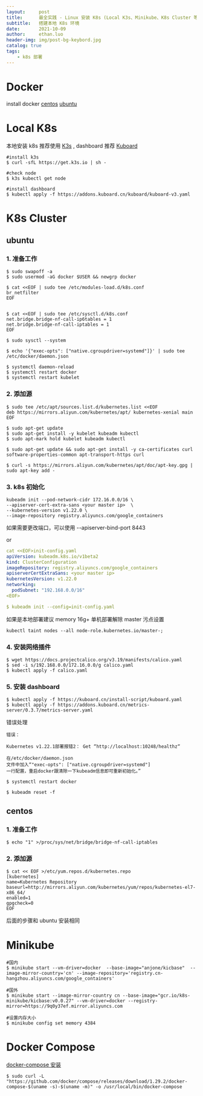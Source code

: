 ```yaml
---
layout:     post
title:      最全实践 - Linux 安装 K8s (Local K3s、Minikube、K8s Cluster 等)
subtitle:   搭建本地 K8s 环境
date:       2021-10-09
author:     ethan.luo
header-img: img/post-bg-keybord.jpg
catalog: true
tags:
    - k8s 部署
---
```


 
# Docker
install docker [centos](https://docs.docker.com/engine/install/centos/) [ubuntu](https://docs.docker.com/engine/install/ubuntu/)

# Local K8s
本地安装 k8s 推荐使用 [K3s](https://k3s.io/) , dashboard 推荐 [Kuboard](https://kuboard.cn/install/v3/install.html)
```shell
#install k3s
$ curl -sfL https://get.k3s.io | sh -

#check node
$ k3s kubectl get node

#install dashboard
$ kubectl apply -f https://addons.kuboard.cn/kuboard/kuboard-v3.yaml

```

# K8s Cluster
## ubuntu
### 1. 准备工作
```shell
$ sudo swapoff -a
$ sudo usermod -aG docker $USER && newgrp docker

$ cat <<EOF | sudo tee /etc/modules-load.d/k8s.conf
br_netfilter
EOF


$ cat <<EOF | sudo tee /etc/sysctl.d/k8s.conf
net.bridge.bridge-nf-call-ip6tables = 1
net.bridge.bridge-nf-call-iptables = 1
EOF

$ sudo sysctl --system

$ echo '{"exec-opts": ["native.cgroupdriver=systemd"]}' | sudo tee /etc/docker/daemon.json

$ systemctl daemon-reload
$ systemctl restart docker
$ systemctl restart kubelet

```

### 2. 添加源
```shell
$ sudo tee /etc/apt/sources.list.d/kubernetes.list <<EOF
deb https://mirrors.aliyun.com/kubernetes/apt/ kubernetes-xenial main
EOF

$ sudo apt-get update
$ sudo apt-get install -y kubelet kubeadm kubectl
$ sudo apt-mark hold kubelet kubeadm kubectl

$ sudo apt-get update && sudo apt-get install -y ca-certificates curl software-properties-common apt-transport-https curl

$ curl -s https://mirrors.aliyun.com/kubernetes/apt/doc/apt-key.gpg | sudo apt-key add -

```

### 3. k8s 初始化
```shell
kubeadm init --pod-network-cidr 172.16.0.0/16 \
--apiserver-cert-extra-sans <your master ip>  \
--kubernetes-version v1.22.0 \
--image-repository registry.aliyuncs.com/google_containers

```
如果需要更改端口，可以使用 --apiserver-bind-port 8443

or

```yaml
cat <<EOF>init-config.yaml
apiVersion: kubeadm.k8s.io/v1beta2
kind: ClusterConfiguration
imageRepository: registry.aliyuncs.com/google_containers
apiserverCertExtraSans: <your master ip>
kubernetesVersion: v1.22.0
networking:
  podSubnet: "192.168.0.0/16"
<EOF>

$ kubeadm init --config=init-config.yaml
```

如果是本地部署建议 memory 16g+
单机部署解除 master 污点设置
```shell
kubectl taint nodes --all node-role.kubernetes.io/master-;
``` 


### 4. 安装网络插件
```shell
$ wget https://docs.projectcalico.org/v3.19/manifests/calico.yaml
$ sed -i s/192.168.0.0/172.16.0.0/g calico.yaml
$ kubectl apply -f calico.yaml
```

### 5. 安装 dashboard
```shell
$ kubectl apply -f https://kuboard.cn/install-script/kuboard.yaml
$ kubectl apply -f https://addons.kuboard.cn/metrics-server/0.3.7/metrics-server.yaml

```

错误处理
```shell
错误：

Kubernetes v1.22.1部署报错2： Get “http://localhost:10248/healthz“

在/etc/docker/daemon.json
文件中加入“"exec-opts": ["native.cgroupdriver=systemd"]
一行配置，重启docker跟清除一下kubeadm信息即可重新初始化。”

$ systemctl restart docker

$ kubeadm reset -f

```

## centos
### 1. 准备工作
```shell
$ echo "1" >/proc/sys/net/bridge/bridge-nf-call-iptables

```

### 2. 添加源
```shell
$ cat << EOF >/etc/yum.repos.d/kubernetes.repo
[kubernetes]
name=Kubernetes Repository
baseurl=http://mirrors.aliyun.com/kubernetes/yum/repos/kubernetes-el7-x86_64/
enabled=1
gpgcheck=0
EOF

```
后面的步骤和 ubuntu 安装相同


# Minikube

```shell
#国内
$ minikube start --vm-driver=docker  --base-image="anjone/kicbase"  --image-mirror-country='cn' --image-repository='registry.cn-hangzhou.aliyuncs.com/google_containers'

#国外
$ minikube start --image-mirror-country cn --base-image="gcr.io/k8s-minikube/kicbase:v0.0.27" --vm-driver=docker --registry-mirror=https://9q0y37ef.mirror.aliyuncs.com

#设置内存大小
$ minikube config set memory 4384

```

# Docker Compose
[docker-compose 安装](https://docs.docker.com/compose/install/)

```shell
$ sudo curl -L "https://github.com/docker/compose/releases/download/1.29.2/docker-compose-$(uname -s)-$(uname -m)" -o /usr/local/bin/docker-compose
```






